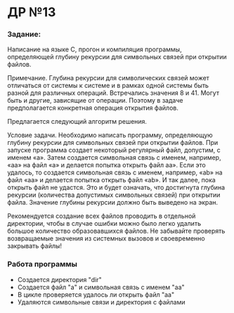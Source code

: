 # ДР №13
### Задание:
Написание на языке C, прогон и компиляция программы, определяющей глубину рекурсии для символьных связей при открытии файлов.

Примечание. Глубина рекурсии для символических связей может отличаться от системы к системе и в рамках одной системы быть разной для различных операций. Встречались значения 8 и 41. Могут быть и другие, зависящие от операции. Поэтому в задаче предполагается конкретная операция открытия файлов.

Предлагается следующий алгоритм решения.

Условие задачи. Необходимо написать программу, определяющую глубину рекурсии для символьных связей при открытии файлов. При запуске программа создает некоторый регулярный файл, допустим, с именем «а». Затем создается символьная связь с именем, например, «aa» на файл «a» и делается попытка открыть файл аа». Если это удалось, то создается символьная связь с именем, например, «ab» на файл «aa» и делается попытка открыть файл «ab». И так далее, пока открыть файл не удастся. Это и будет означать, что достигнyта глубина рекурсии (количества допустимых символьных связей) при открытии файла. Значение глубины рекурсии должно быть выведено на экран.

Рекомендуется создание всех файлов проводить в отдельной директории, чтобы в случае ошибки можно было легко удалить большое количество образовавшихся файлов. Не забывайте проверять возвращаемые значения из системных вызовов и своевременно закрывать файлы!
### Работа программы
* Создается директория "dir"
* Создается файл "a" и символьная связь с именем "aa"
* В цикле проверяется удалось ли открыть файл "aa"
* Удаляются символьные связи и директория с файлами
